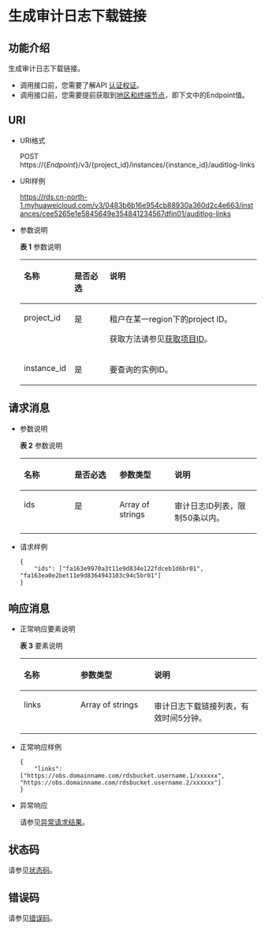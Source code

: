 # 生成审计日志下载链接<a name="rds_05_0004"></a>

## 功能介绍<a name="section61759636"></a>

生成审计日志下载链接。

-   调用接口前，您需要了解API  [认证权证](认证鉴权.md)。
-   调用接口前，您需要提前获取到[地区和终端节点](http://developer.huaweicloud.com/endpoint)，即下文中的Endpoint值。

## URI<a name="section18965813"></a>

-   URI格式

    POST https://\{_Endpoint_\}/v3/\{project\_id\}/instances/\{instance\_id\}/auditlog-links

-   URI样例

    https://rds.cn-north-1.myhuaweicloud.com/v3/0483b6b16e954cb88930a360d2c4e663/instances/cee5265e1e5845649e354841234567dfin01/auditlog-links


-   参数说明

    **表 1**  参数说明

    <a name="table58427690"></a>
    <table><thead align="left"><tr id="row1482002"><th class="cellrowborder" valign="top" width="21.3%" id="mcps1.2.4.1.1"><p id="p52933326"><a name="p52933326"></a><a name="p52933326"></a>名称</p>
    </th>
    <th class="cellrowborder" valign="top" width="14.860000000000001%" id="mcps1.2.4.1.2"><p id="p59740974"><a name="p59740974"></a><a name="p59740974"></a>是否必选</p>
    </th>
    <th class="cellrowborder" valign="top" width="63.839999999999996%" id="mcps1.2.4.1.3"><p id="p7180698"><a name="p7180698"></a><a name="p7180698"></a>说明</p>
    </th>
    </tr>
    </thead>
    <tbody><tr id="row44765691"><td class="cellrowborder" valign="top" width="21.3%" headers="mcps1.2.4.1.1 "><p id="p2142393"><a name="p2142393"></a><a name="p2142393"></a>project_id</p>
    </td>
    <td class="cellrowborder" valign="top" width="14.860000000000001%" headers="mcps1.2.4.1.2 "><p id="p39316155"><a name="p39316155"></a><a name="p39316155"></a>是</p>
    </td>
    <td class="cellrowborder" valign="top" width="63.839999999999996%" headers="mcps1.2.4.1.3 "><p id="p30492010"><a name="p30492010"></a><a name="p30492010"></a>租户在某一region下的project ID。</p>
    <p id="p7139608914"><a name="p7139608914"></a><a name="p7139608914"></a>获取方法请参见<a href="获取项目ID.md">获取项目ID</a>。</p>
    </td>
    </tr>
    <tr id="row5992637"><td class="cellrowborder" valign="top" width="21.3%" headers="mcps1.2.4.1.1 "><p id="p15641626"><a name="p15641626"></a><a name="p15641626"></a>instance_id</p>
    </td>
    <td class="cellrowborder" valign="top" width="14.860000000000001%" headers="mcps1.2.4.1.2 "><p id="p59012183"><a name="p59012183"></a><a name="p59012183"></a>是</p>
    </td>
    <td class="cellrowborder" valign="top" width="63.839999999999996%" headers="mcps1.2.4.1.3 "><p id="p15257500"><a name="p15257500"></a><a name="p15257500"></a>要查询的实例ID。</p>
    </td>
    </tr>
    </tbody>
    </table>


## 请求消息<a name="section36474591"></a>

-   参数说明

    **表 2**  参数说明

    <a name="table6426756154514"></a>
    <table><thead align="left"><tr id="row142645664510"><th class="cellrowborder" valign="top" width="21.32%" id="mcps1.2.5.1.1"><p id="p17490046"><a name="p17490046"></a><a name="p17490046"></a>名称</p>
    </th>
    <th class="cellrowborder" valign="top" width="19%" id="mcps1.2.5.1.2"><p id="p7407659"><a name="p7407659"></a><a name="p7407659"></a>是否必选</p>
    </th>
    <th class="cellrowborder" valign="top" width="23.3%" id="mcps1.2.5.1.3"><p id="p63149496"><a name="p63149496"></a><a name="p63149496"></a>参数类型</p>
    </th>
    <th class="cellrowborder" valign="top" width="36.38%" id="mcps1.2.5.1.4"><p id="p14835533"><a name="p14835533"></a><a name="p14835533"></a>说明</p>
    </th>
    </tr>
    </thead>
    <tbody><tr id="row34264566458"><td class="cellrowborder" valign="top" width="21.32%" headers="mcps1.2.5.1.1 "><p id="p9621111903719"><a name="p9621111903719"></a><a name="p9621111903719"></a>ids</p>
    </td>
    <td class="cellrowborder" valign="top" width="19%" headers="mcps1.2.5.1.2 "><p id="p136211719123717"><a name="p136211719123717"></a><a name="p136211719123717"></a>是</p>
    </td>
    <td class="cellrowborder" valign="top" width="23.3%" headers="mcps1.2.5.1.3 "><p id="p19305165815610"><a name="p19305165815610"></a><a name="p19305165815610"></a>Array of strings</p>
    </td>
    <td class="cellrowborder" valign="top" width="36.38%" headers="mcps1.2.5.1.4 "><p id="p17621131953718"><a name="p17621131953718"></a><a name="p17621131953718"></a>审计日志ID列表，限制50条以内。</p>
    </td>
    </tr>
    </tbody>
    </table>

-   请求样例

    ```
    {
    	"ids": ["fa163e9970a3t11e9d834e122fdceb1d6br01", "fa163ea0e2bet11e9d8364943103c94c5br01"]
    }
    ```


## 响应消息<a name="section59835867"></a>

-   正常响应要素说明

    **表 3**  要素说明

    <a name="table29752153"></a>
    <table><thead align="left"><tr id="row62070345"><th class="cellrowborder" valign="top" width="23.880000000000003%" id="mcps1.2.4.1.1"><p id="p61642077"><a name="p61642077"></a><a name="p61642077"></a>名称</p>
    </th>
    <th class="cellrowborder" valign="top" width="31.119999999999997%" id="mcps1.2.4.1.2"><p id="p26952341"><a name="p26952341"></a><a name="p26952341"></a>参数类型</p>
    </th>
    <th class="cellrowborder" valign="top" width="45%" id="mcps1.2.4.1.3"><p id="p35656026"><a name="p35656026"></a><a name="p35656026"></a>说明</p>
    </th>
    </tr>
    </thead>
    <tbody><tr id="row49943891183823"><td class="cellrowborder" valign="top" width="23.880000000000003%" headers="mcps1.2.4.1.1 "><p id="p9423342133810"><a name="p9423342133810"></a><a name="p9423342133810"></a>links</p>
    </td>
    <td class="cellrowborder" valign="top" width="31.119999999999997%" headers="mcps1.2.4.1.2 "><p id="p542317427389"><a name="p542317427389"></a><a name="p542317427389"></a>Array of strings</p>
    </td>
    <td class="cellrowborder" valign="top" width="45%" headers="mcps1.2.4.1.3 "><p id="p642313424387"><a name="p642313424387"></a><a name="p642313424387"></a>审计日志下载链接列表，有效时间5分钟。</p>
    </td>
    </tr>
    </tbody>
    </table>


-   正常响应样例

    ```
    {
    	"links": ["https://obs.domainname.com/rdsbucket.username.1/xxxxxx", "https://obs.domainname.com/rdsbucket.username.2/xxxxxx"]
    }
    ```

-   异常响应

    请参见[异常请求结果](异常请求结果.md)。


## 状态码<a name="section4778540915440"></a>

请参见[状态码](状态码.md)。

## 错误码<a name="section946032144017"></a>

请参见[错误码](错误码.md)。

